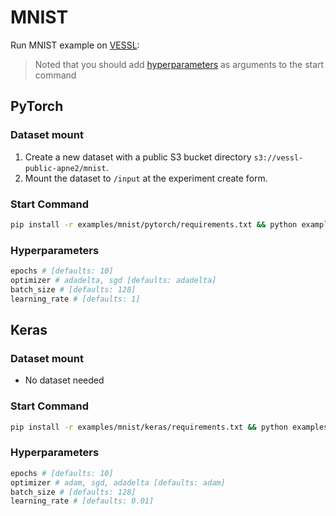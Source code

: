 # MNIST
Run MNIST example on [VESSL](https://vessl.ai):
> Noted that you should add [hyperparameters](../README.md) as arguments to the start command
## PyTorch
### Dataset mount
  1. Create a new dataset with a public S3 bucket directory `s3://vessl-public-apne2/mnist`.
  2. Mount the dataset to `/input` at the experiment create form.
### Start Command
  ```bash
  pip install -r examples/mnist/pytorch/requirements.txt && python examples/mnist/pytorch/main.py --save-model --save-image 
  ```
### Hyperparameters
```bash
epochs # [defaults: 10]
optimizer # adadelta, sgd [defaults: adadelta]
batch_size # [defaults: 128]
learning_rate # [defaults: 1]
```

## Keras
### Dataset mount  
* No dataset needed
### Start Command
  ```bash
  pip install -r examples/mnist/keras/requirements.txt && python examples/mnist/keras/main.py --save-model --save-image 
  ```
### Hyperparameters
```bash
epochs # [defaults: 10]
optimizer # adam, sgd, adadelta [defaults: adam]
batch_size # [defaults: 128]
learning_rate # [defaults: 0.01]
```
